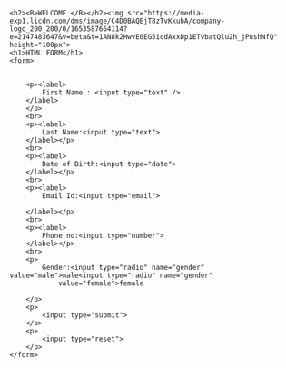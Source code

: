 <!DOCTYPE html>
<html lang="en">

<head>
    <meta charset="UTF-8">
    <meta http-equiv="X-UA-Compatible" content="IE=edge">
    <meta name="viewport" content="width=device-width, initial-scale=1.0">
    <title>FORM</title>
</head>

<body>
   
    <h2><B>WELCOME </B></h2><img src="https://media-exp1.licdn.com/dms/image/C4D0BAQEjT8zTvKkubA/company-logo_200_200/0/1653587664114?e=2147483647&v=beta&t=1AN8k2HwvE0EG5icdAxxDp1ETvbatQlu2h_jPushNfQ" height="100px">
    <h1>HTML FORM</h1>
    <form>


        <p><label>
            First Name : <input type="text" />
        </label>
        </p>
        <br>
        <p><label>
            Last Name:<input type="text">
        </label></p>
        <br>
        <p><label>
            Date of Birth:<input type="date">
        </label></p>
        <br>
        <p><label>
            Email Id:<input type="email">

        </label></p>
        <br>
        <p><label>
            Phone no:<input type="number">
        </label></p>
        <br>
        <p>
            Gender:<input type="radio" name="gender" value="male">male<input type="radio" name="gender"
                value="female">female

        </p>
        <p>
            <input type="submit">
        </p>
        <p>
            <input type="reset">
        </p>
    </form>
</body>

</html>


</body>

</html>
